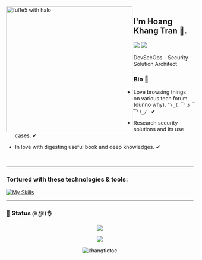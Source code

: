 <img src="https://i.imgur.com/Q7L9kck.png" align="left" width="340" alt="ful1e5 with halo"/>

## I'm Hoang Khang Tran 👋.
<a href="https://www.linkedin.com/in/tranhoangkhang79/"><img src="https://img.shields.io/static/v1?label=&message=LINKEDIN&color=blue&style=for-the-badge&logo=linkedin"></a>
<a href="https://www.facebook.com/hoangkhang.tran.14"><img src="https://img.shields.io/static/v1?label=&message=FACEBOOK&logoColor=white&color=005FED&style=for-the-badge&logo=facebook"></a>

DevSecOps - Security Solution Architect

### Bio 💖

- Love browsing things on various tech forum (dunno why). `¯\_( ͡❛ ͜ʖ ͡❛)_/¯` ✔

- Research security solutions and its use cases.  ✔ 

- In love with digesting useful book and deep knowledges.   ✔

<br>

---
### Tortured with these technologies & tools:

  [![My Skills](https://skillicons.dev/icons?i=html,css,js,c,cs,cpp,java,py,docker,linux,md,selenium,jenkins,kubernetes,postman,powershell,git,discord,github,vscode,visualstudio,eclipse)](https://skillicons.dev)
 
---
### 🌟 Status  `(͠≖ ͜ʖ͠≖)👌`

<p align="center"><img src="https://github-readme-stats.vercel.app/api?username=khangtictoc&show_icons=true&theme=tokyonight"></p>
<p align="center"><img src="https://github-readme-stats.vercel.app/api/top-langs/?username=khangtictoc&theme=tokyonight&layout=compact&langs_count=8"></p>

<p align="center" ><img align="center" src="https://github-readme-streak-stats.herokuapp.com/?user=khangtictoc&theme=tokyonight&background=0d1117&date_format=M%20j%5B%2C%20Y%5D" alt="khangtictoc" /></p>

</center>
